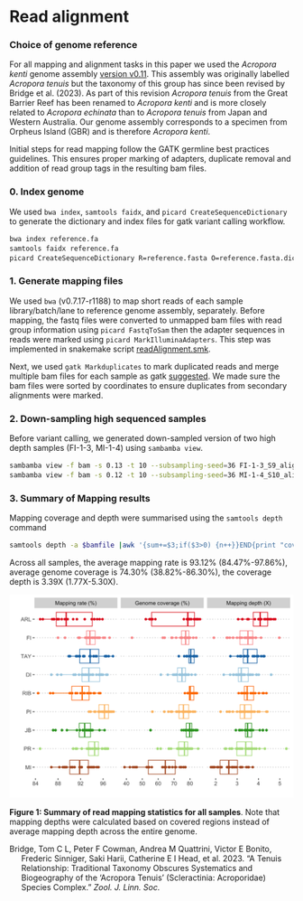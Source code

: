 Read alignment
================

### Choice of genome reference

For all mapping and alignment tasks in this paper we used the *Acropora
kenti* genome assembly [version
v0.11](http://aten.reefgenomics.org/download/). This assembly was
originally labelled *Acropora tenuis* but the taxonomy of this group has
since been revised by Bridge et al. (2023). As part of this revision
*Acropora tenuis* from the Great Barrier Reef has been renamed to
*Acropora kenti* and is more closely related to *Acropora echinata* than
to *Acropora tenuis* from Japan and Western Australia. Our genome
assembly corresponds to a specimen from Orpheus Island (GBR) and is
therefore *Acropora kenti*.

Initial steps for read mapping follow the GATK germline best practices
guidelines. This ensures proper marking of adapters, duplicate removal
and addition of read group tags in the resulting bam files.

### 0. Index genome

We used `bwa index`, `samtools faidx`, and
`picard CreateSequenceDictionary` to generate the dictionary and index
files for gatk variant calling workflow.

``` bash
bwa index reference.fa
samtools faidx reference.fa
picard CreateSequenceDictionary R=reference.fasta O=reference.fasta.dict
```

### 1. Generate mapping files

We used `bwa` (v0.7.17-r1188) to map short reads of each sample
library/batch/lane to reference genome assembly, separately. Before
mapping, the fastq files were converted to unmapped bam files with read
group information using `picard FastqToSam` then the adapter sequences
in reads were marked using `picard MarkIlluminaAdapters`. This step was
implemented in snakemake script
[readAlignment.smk](scripts/hpc/preprocessing/01.readAlignment_inner.smk).

Next, we used `gatk Markduplicates` to mark duplicated reads and merge
multiple bam files for each sample as gatk
[suggested](https://gatk.broadinstitute.org/hc/en-us/articles/360035889471-How-should-I-pre-process-data-from-multiplexed-sequencing-and-multi-library-designs-).
We made sure the bam files were sorted by coordinates to ensure
duplicates from secondary alignments were marked.

### 2. Down-sampling high sequenced samples

Before variant calling, we generated down-sampled version of two high
depth samples (FI-1-3, MI-1-4) using `sambamba view`.

``` bash
sambamba view -f bam -s 0.13 -t 10 --subsampling-seed=36 FI-1-3_S9_aligned_duplicates_marked_sorted.bam -o FI-1-3_subsampled_aligned_duplicates_marked_sorted.bam
sambamba view -f bam -s 0.12 -t 10 --subsampling-seed=36 MI-1-4_S10_aligned_duplicates_marked_sorted.bam -o MI-1-4_subsampled_aligned_duplicates_marked_sorted.bam
```

### 3. Summary of Mapping results

Mapping coverage and depth were summarised using the `samtools depth`
command

``` bash
samtools depth -a $bamfile |awk '{sum+=$3;if($3>0) {n++}}END{print "coverge:",n/NR,";mapping depth:"sum/NR,";net mapping depth:",sum/n}' 
```

Across all samples, the average mapping rate is 93.12% (84.47%-97.86%),
average genome coverage is 74.30% (38.82%-86.30%), the coverage depth is
3.39X (1.77X-5.30X).

<img src="01.read_alignment_files/figure-gfm/mapping-1.png" width="672" />

**Figure 1: Summary of read mapping statistics for all samples**. Note
that mapping depths were calculated based on covered regions instead of
average mapping depth across the entire genome.

<div id="refs" class="references csl-bib-body hanging-indent">

<div id="ref-Bridge2023-mi" class="csl-entry">

Bridge, Tom C L, Peter F Cowman, Andrea M Quattrini, Victor E Bonito,
Frederic Sinniger, Saki Harii, Catherine E I Head, et al. 2023. “A
Tenuis Relationship: Traditional Taxonomy Obscures Systematics and
Biogeography of the ‘Acropora Tenuis’ (Scleractinia: Acroporidae)
Species Complex.” *Zool. J. Linn. Soc.*

</div>

</div>
